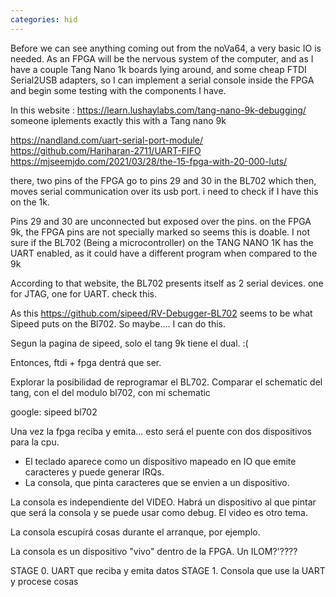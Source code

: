 ```yaml
---
categories: hid
---
```


Before we can see anything coming out from the noVa64, a very basic IO is needed. As an FPGA will be the nervous system of the computer, and as I have a couple Tang Nano 1k boards lying around, and some cheap FTDI Serial2USB adapters, so I can implement a serial console inside the FPGA and begin some testing with the components I have.

In this website : https://learn.lushaylabs.com/tang-nano-9k-debugging/ someone iplements exactly this with a Tang nano 9k

https://nandland.com/uart-serial-port-module/
https://github.com/Hariharan-2711/UART-FIFO
https://mjseemjdo.com/2021/03/28/the-15-fpga-with-20-000-luts/


there, two pins of the FPGA go to pins 29 and 30 in the BL702 which then, moves serial communication over its usb port. i need to check if I have this on the 1k.

Pins 29 and 30 are unconnected but exposed over the pins. on the FPGA 9k, the FPGA pins are not specially marked so seems this is doable. I not sure if the BL702 (Being a microcontroller) on the TANG NANO 1K has the UART enabled, as it could have a different program when compared to the 9k

According to that website, the BL702 presents itself as 2 serial devices. one for JTAG, one for UART. check this.

As this https://github.com/sipeed/RV-Debugger-BL702 seems to be what Sipeed puts on the Bl702. So maybe.... I can do this.

Segun la pagina de sipeed, solo el tang 9k tiene el dual. :(

Entonces, ftdi + fpga dentrá que ser.

Explorar la posibilidad de reprogramar el BL702. Comparar el schematic del tang, con el del modulo bl702, con mi schematic

google: sipeed bl702

Una vez la fpga reciba y emita... esto será el puente con dos dispositivos para la cpu. 
- El teclado aparece como un dispositivo mapeado en IO que emite caracteres y puede generar IRQs.
- La consola, que pinta caracteres que se envien a un dispositivo.

La consola es independiente del VIDEO. Habrá un dispositivo al que pintar que será la consola y se puede usar  como debug. El video es otro tema.

La consola escupirá cosas durante el arranque, por ejemplo.

La consola es un dispositivo "vivo" dentro de la FPGA. Un ILOM?'????

STAGE 0. UART que reciba y emita datos
STAGE 1. Consola que use la UART y procese cosas 

